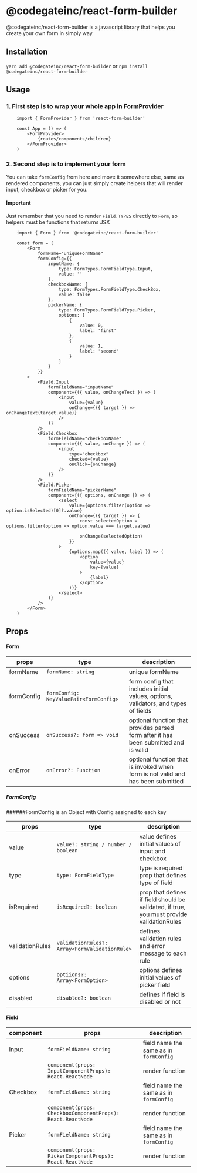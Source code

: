 # @codegateinc/react-form-builder

@codegateinc/react-form-builder is a javascript library that helps you create your own form in simply way

## Installation

`yarn add @codegateinc/react-form-builder` or `npm install @codegateinc/react-form-builder`

## Usage

### 1. First step is to wrap your whole app in FormProvider

```
    import { FormProvider } from 'react-form-builder'

    const App = () => (
        <FormProvider>
            {routes/components/children}
        </FormProvider>
    )
```

### 2. Second step is to implement your form

You can take `formConfig` from here and move it somewhere else, same as rendered components, 
you can just simply create helpers that will render input, checkbox or picker for you.

#### Important

Just remember that you need to render `Field.TYPES` directly to `Form`, so helpers must be 
functions that returns JSX

```
    import { Form } from '@codegateinc/react-form-builder'

    const form = (
        <Form
            formName="uniqueFormName"
            formConfig={{
                inputName: {
                    type: FormTypes.FormFieldType.Input,
                    value: ''
                },
                checkboxName: {
                    type: FormTypes.FormFieldType.CheckBox,
                    value: false
                },
                pickerName: {
                    type: FormTypes.FormFieldType.Picker,
                    options: [
                        {
                            value: 0,
                            label: 'first'
                        },
                        {
                            value: 1,
                            label: 'second'
                        }
                    ]
                }
            }}
        >
            <Field.Input
                formFieldName="inputName"
                component={({ value, onChangeText }) => (
                    <input
                        value={value}
                        onChange={({ target }) => onChangeText(target.value)}
                    />
                )}
            />
            <Field.Checkbox
                formFieldName="checkboxName"
                component={({ value, onChange }) => (
                    <input
                        type="checkbox"
                        checked={value}
                        onClick={onChange}
                    />
                )}
            />
            <Field.Picker
                formFieldName="pickerName"
                component={({ options, onChange }) => (
                    <select
                        value={options.filter(option => option.isSelected)[0]?.value}
                        onChange={({ target }) => {
                            const selectedOption = options.filter(option => option.value === target.value)

                            onChange(selectedOption)
                        }}
                    >
                        {options.map(({ value, label }) => (
                            <option
                                value={value}
                                key={value}
                            >
                                {label}
                            </option>
                        ))}
                    </select>
                )}
            />
        </Form>
    )
```

## Props

#### Form

|props     |                 type                                      | description
|----------|-----------------------------------------------------------|------------
|formName  |`formName: string`                                         |unique formName
|formConfig|`formConfig: KeyValuePair<FormConfig>`                     |form config that includes initial values, options, validators, and types of fields
|onSuccess |`onSuccess?: form => void`                                 |optional function that provides parsed form after it has been submitted and is valid
|onError   |`onError?: Function`                                       |optional function that is invoked when form is not valid and has been submitted

##### FormConfig

######FormConfig is an Object with Config assigned to each key

|props          |                 type                                      | description
|---------------|-----------------------------------------------------------|------------
|value          |`value?: string / number / boolean`                        |value defines initial values of input and checkbox
|type           |`type: FormFieldType`                                      |type is required prop that defines type of field
|isRequired     |`isRequired?: boolean`                                     |prop that defines if field should be validated, if true, you must provide validationRules
|validationRules|`validationRules?: Array<FormValidationRule>`              |defines validation rules and error message to each rule
|options        |`optiions?: Array<FormOption>`                             |options defines initial values of picker field
|disabled       |`disabled?: boolean`                                       |defines if field is disabled or not

#### Field

|component|                 props                                     | description
|---------|-----------------------------------------------------------|------------
|Input    |`formFieldName: string`                                    |field name the same as in `formConfig`
|         |`component(props: InputComponentProps): React.ReactNode`   |render function
|Checkbox |`formFieldName: string`                                    |field name the same as in `formConfig`
|         |`component(props: CheckboxComponentProps): React.ReactNode`|render function
|Picker   |`formFieldName: string`                                    |field name the same as in `formConfig`
|         |`component(props: PickerComponentProps): React.ReactNode`  |render function
